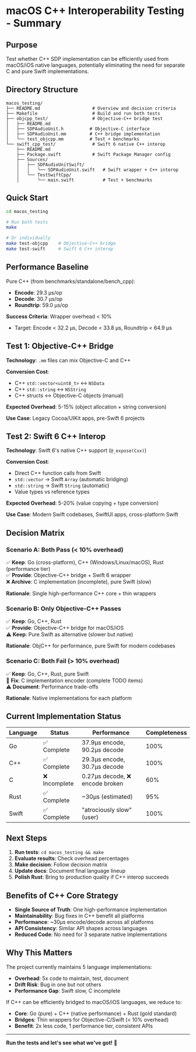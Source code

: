 # macOS C++ Interoperability Testing - Summary

## Purpose

Test whether C++ SDP implementation can be efficiently used from macOS/iOS native languages, potentially eliminating the need for separate C and pure Swift implementations.

## Directory Structure

```
macos_testing/
├── README.md                    # Overview and decision criteria
├── Makefile                     # Build and run both tests
├── objcpp_test/                 # Objective-C++ bridge test
│   ├── README.md
│   ├── SDPAudioUnit.h          # Objective-C interface
│   ├── SDPAudioUnit.mm         # C++ bridge implementation
│   └── test_objcpp.mm          # Test + benchmarks
└── swift_cpp_test/              # Swift 6 native C++ interop
    ├── README.md
    ├── Package.swift            # Swift Package Manager config
    ├── Sources/
    │   ├── SDPAudioUnitSwift/
    │   │   └── SDPAudioUnit.swift   # Swift wrapper + C++ interop
    │   └── TestSwiftCpp/
    │       └── main.swift           # Test + benchmarks
```

## Quick Start

```bash
cd macos_testing

# Run both tests
make

# Or individually
make test-objcpp    # Objective-C++ bridge
make test-swift     # Swift 6 C++ interop
```

## Performance Baseline

Pure C++ (from benchmarks/standalone/bench_cpp):
- **Encode**: 29.3 μs/op
- **Decode**: 30.7 μs/op  
- **Roundtrip**: 59.0 μs/op

**Success Criteria**: Wrapper overhead < 10%
- Target: Encode < 32.2 μs, Decode < 33.8 μs, Roundtrip < 64.9 μs

## Test 1: Objective-C++ Bridge

**Technology**: `.mm` files can mix Objective-C and C++

**Conversion Cost**:
- C++ `std::vector<uint8_t>` ↔ `NSData`
- C++ `std::string` ↔ `NSString`
- C++ structs ↔ Objective-C objects (manual)

**Expected Overhead**: 5-15% (object allocation + string conversion)

**Use Case**: Legacy Cocoa/UIKit apps, pre-Swift 6 projects

## Test 2: Swift 6 C++ Interop

**Technology**: Swift 6's native C++ support (`@_expose(Cxx)`)

**Conversion Cost**:
- Direct C++ function calls from Swift
- `std::vector` → Swift `Array` (automatic bridging)
- `std::string` → Swift `String` (automatic)
- Value types vs reference types

**Expected Overhead**: 5-20% (value copying + type conversion)

**Use Case**: Modern Swift codebases, SwiftUI apps, cross-platform Swift

## Decision Matrix

### Scenario A: Both Pass (< 10% overhead)

✅ **Keep**: Go (cross-platform), C++ (Windows/Linux/macOS), Rust (performance tier)  
✅ **Provide**: Objective-C++ bridge + Swift 6 wrapper  
❌ **Archive**: C implementation (incomplete), pure Swift (slow)

**Rationale**: Single high-performance C++ core + thin wrappers

### Scenario B: Only Objective-C++ Passes

✅ **Keep**: Go, C++, Rust  
✅ **Provide**: Objective-C++ bridge for macOS/iOS  
⚠️ **Keep**: Pure Swift as alternative (slower but native)

**Rationale**: ObjC++ for performance, pure Swift for modern codebases

### Scenario C: Both Fail (> 10% overhead)

✅ **Keep**: Go, C++, Rust, pure Swift  
🔧 **Fix**: C implementation encoder (complete TODO items)  
⚠️ **Document**: Performance trade-offs

**Rationale**: Native implementations for each platform

## Current Implementation Status

| Language | Status | Performance | Completeness |
|----------|--------|-------------|--------------|
| Go | ✅ Complete | 37.9μs encode, 90.2μs decode | 100% |
| C++ | ✅ Complete | 29.3μs encode, 30.7μs decode | 100% |
| C | ❌ Incomplete | 0.27μs decode, ❌ encode broken | 60% |
| Rust | ✅ Complete | ~30μs (estimated) | 95% |
| Swift | ✅ Complete | "atrociously slow" (user) | 100% |

## Next Steps

1. **Run tests**: `cd macos_testing && make`
2. **Evaluate results**: Check overhead percentages
3. **Make decision**: Follow decision matrix
4. **Update docs**: Document final language lineup
5. **Polish Rust**: Bring to production quality if C++ interop succeeds

## Benefits of C++ Core Strategy

- **Single Source of Truth**: One high-performance implementation
- **Maintainability**: Bug fixes in C++ benefit all platforms
- **Performance**: ~30μs encode/decode across all platforms
- **API Consistency**: Similar API shapes across languages
- **Reduced Code**: No need for 3 separate native implementations

## Why This Matters

The project currently maintains 5 language implementations:
- **Overhead**: 5x code to maintain, test, document
- **Drift Risk**: Bug in one but not others
- **Performance Gap**: Swift slow, C incomplete

If C++ can be efficiently bridged to macOS/iOS languages, we reduce to:
- **Core**: Go (pure) + C++ (native performance) + Rust (gold standard)
- **Bridges**: Thin wrappers for Objective-C/Swift (< 10% overhead)
- **Benefit**: 2x less code, 1 performance tier, consistent APIs

---

**Run the tests and let's see what we've got!** 🚀
